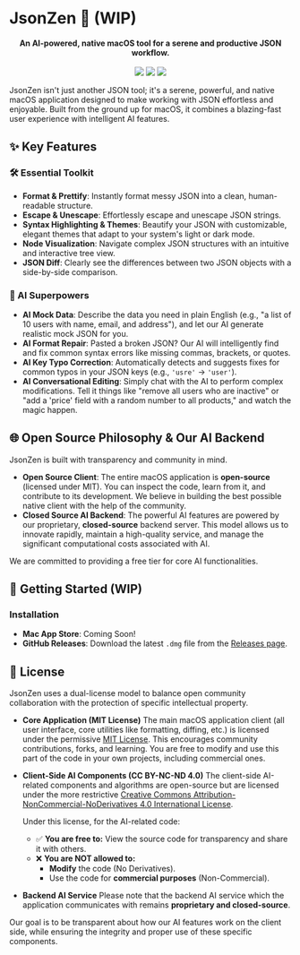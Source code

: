 # JsonZen 🧘 (WIP)

<p align="center">
  <strong>An AI-powered, native macOS tool for a serene and productive JSON workflow.</strong>
  <br><br>
  <!-- Add some badges here -->
  <a href="https://github.com/winddpan/JsonZen/releases"><img src="https://img.shields.io/github/v/release/winddpan/JsonZen"></a>
  <a href="https://github.com/winddpan/JsonZen/blob/main/LICENSE"><img src="https://img.shields.io/github/license/winddpan/JsonZen"></a>
  <a href="https://github.com/winddpan/JsonZen/actions"><img src="https://img.shields.io/github/actions/workflow/status/winddpan/JsonZen/build.yml?branch=main"></a>
</p>

JsonZen isn't just another JSON tool; it's a serene, powerful, and native macOS application designed to make working with JSON effortless and enjoyable. Built from the ground up for macOS, it combines a blazing-fast user experience with intelligent AI features.

## ✨ Key Features

### 🛠️ Essential Toolkit
*   **Format & Prettify**: Instantly format messy JSON into a clean, human-readable structure.
*   **Escape & Unescape**: Effortlessly escape and unescape JSON strings.
*   **Syntax Highlighting & Themes**: Beautify your JSON with customizable, elegant themes that adapt to your system's light or dark mode.
*   **Node Visualization**: Navigate complex JSON structures with an intuitive and interactive tree view.
*   **JSON Diff**: Clearly see the differences between two JSON objects with a side-by-side comparison.

### 🧠 AI Superpowers
*   **AI Mock Data**: Describe the data you need in plain English (e.g., "a list of 10 users with name, email, and address"), and let our AI generate realistic mock JSON for you.
*   **AI Format Repair**: Pasted a broken JSON? Our AI will intelligently find and fix common syntax errors like missing commas, brackets, or quotes.
*   **AI Key Typo Correction**: Automatically detects and suggests fixes for common typos in your JSON keys (e.g., `'usre'` -> `'user'`).
*   **AI Conversational Editing**: Simply chat with the AI to perform complex modifications. Tell it things like "remove all users who are inactive" or "add a 'price' field with a random number to all products," and watch the magic happen.

## 🌐 Open Source Philosophy & Our AI Backend

JsonZen is built with transparency and community in mind.

*   **Open Source Client**: The entire macOS application is **open-source** (licensed under MIT). You can inspect the code, learn from it, and contribute to its development. We believe in building the best possible native client with the help of the community.
*   **Closed Source AI Backend**: The powerful AI features are powered by our proprietary, **closed-source** backend server. This model allows us to innovate rapidly, maintain a high-quality service, and manage the significant computational costs associated with AI.

We are committed to providing a free tier for core AI functionalities.

## 🚀 Getting Started (WIP)

### Installation
*   **Mac App Store**: Coming Soon!
*   **GitHub Releases**: Download the latest `.dmg` file from the [Releases page](https://github.com/winddpan/JsonZen/releases).

## 📄 License

JsonZen uses a dual-license model to balance open community collaboration with the protection of specific intellectual property.

*   **Core Application (MIT License)**
    The main macOS application client (all user interface, core utilities like formatting, diffing, etc.) is licensed under the permissive [MIT License](LICENSE). This encourages community contributions, forks, and learning. You are free to modify and use this part of the code in your own projects, including commercial ones.

*   **Client-Side AI Components (CC BY-NC-ND 4.0)**
    The client-side AI-related components and algorithms are open-source but are licensed under the more restrictive [Creative Commons Attribution-NonCommercial-NoDerivatives 4.0 International License](https://creativecommons.org/licenses/by-nc-nd/4.0/).

    Under this license, for the AI-related code:
    *   ✅ **You are free to:** View the source code for transparency and share it with others.
    *   ❌ **You are NOT allowed to:**
        *   **Modify** the code (No Derivatives).
        *   Use the code for **commercial purposes** (Non-Commercial).

*   **Backend AI Service**
    Please note that the backend AI service which the application communicates with remains **proprietary and closed-source**.

Our goal is to be transparent about how our AI features work on the client side, while ensuring the integrity and proper use of these specific components.

